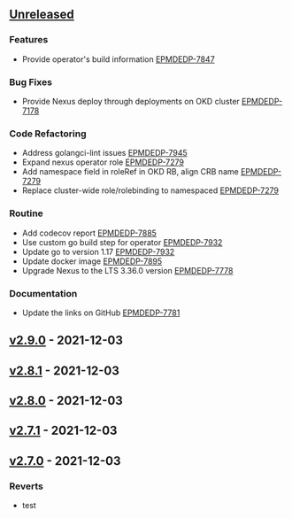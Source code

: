 <a name="unreleased"></a>
## [Unreleased]

### Features

- Provide operator's build information [EPMDEDP-7847](https://jiraeu.epam.com/browse/EPMDEDP-7847)

### Bug Fixes

- Provide Nexus deploy through deployments on OKD cluster [EPMDEDP-7178](https://jiraeu.epam.com/browse/EPMDEDP-7178)

### Code Refactoring

- Address golangci-lint issues [EPMDEDP-7945](https://jiraeu.epam.com/browse/EPMDEDP-7945)
- Expand nexus operator role [EPMDEDP-7279](https://jiraeu.epam.com/browse/EPMDEDP-7279)
- Add namespace field in roleRef in OKD RB, align CRB name [EPMDEDP-7279](https://jiraeu.epam.com/browse/EPMDEDP-7279)
- Replace cluster-wide role/rolebinding to namespaced [EPMDEDP-7279](https://jiraeu.epam.com/browse/EPMDEDP-7279)

### Routine

- Add codecov report [EPMDEDP-7885](https://jiraeu.epam.com/browse/EPMDEDP-7885)
- Use custom go build step for operator [EPMDEDP-7932](https://jiraeu.epam.com/browse/EPMDEDP-7932)
- Update go to version 1.17 [EPMDEDP-7932](https://jiraeu.epam.com/browse/EPMDEDP-7932)
- Update docker image [EPMDEDP-7895](https://jiraeu.epam.com/browse/EPMDEDP-7895)
- Upgrade Nexus to the LTS 3.36.0 version [EPMDEDP-7778](https://jiraeu.epam.com/browse/EPMDEDP-7778)

### Documentation

- Update the links on GitHub [EPMDEDP-7781](https://jiraeu.epam.com/browse/EPMDEDP-7781)


<a name="v2.9.0"></a>
## [v2.9.0] - 2021-12-03

<a name="v2.8.1"></a>
## [v2.8.1] - 2021-12-03

<a name="v2.8.0"></a>
## [v2.8.0] - 2021-12-03

<a name="v2.7.1"></a>
## [v2.7.1] - 2021-12-03

<a name="v2.7.0"></a>
## [v2.7.0] - 2021-12-03
### Reverts

- test


[Unreleased]: https://github.com/epam/edp-nexus-operator/compare/v2.9.0...HEAD
[v2.9.0]: https://github.com/epam/edp-nexus-operator/compare/v2.8.1...v2.9.0
[v2.8.1]: https://github.com/epam/edp-nexus-operator/compare/v2.8.0...v2.8.1
[v2.8.0]: https://github.com/epam/edp-nexus-operator/compare/v2.7.1...v2.8.0
[v2.7.1]: https://github.com/epam/edp-nexus-operator/compare/v2.7.0...v2.7.1
[v2.7.0]: https://github.com/epam/edp-nexus-operator/compare/v2.3.0-63...v2.7.0
